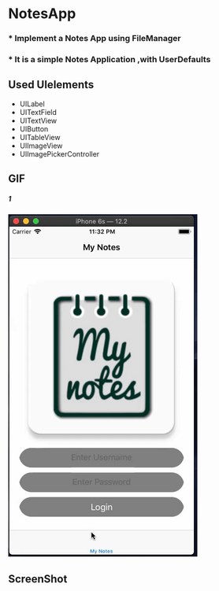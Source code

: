 # NotesApp
### * Implement a Notes App using FileManager
### * It is a simple Notes Application ,with UserDefaults
## Used UIelements
- UILabel
- UITextField
- UITextView
- UIButton
- UITableView
- UIImageView
- UIImagePickerController

## GIF
#####  1
![Page 1](Notes.gif)
## ScreenShot
